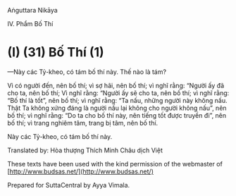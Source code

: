Aṅguttara Nikāya

IV. Phẩm Bố Thí

# (I) (31) Bố Thí (1)

—Này các Tỷ-kheo, có tám bố thí này. Thế nào là tám?

Vì có người đến, nên bố thí; vì sợ hãi, nên bố thí; vì nghĩ rằng: “Người ấy đã cho ta, nên bố thí; Vì nghĩ rằng: “Người ấy sẽ cho ta, nên bố thí; vì nghĩ rằng: “Bố thí là tốt”, nên bố thí; vì nghĩ rằng: “Ta nấu, những người này không nấu. Thật Ta không xứng đáng là người nấu lại không cho người không nấu”, nên bố thí; vì nghĩ rằng: “Do ta cho bố thí này, nên tiếng tốt được truyền đi”, nên bố thí; vì trang nghiêm tâm, trang bị tâm, nên bố thí.

Này các Tỷ-kheo, có tám bố thí này.

Translated by: Hòa thượng Thích Minh Châu dịch Việt

These texts have been used with the kind permission of the webmaster of [http://www.budsas.net/](http://www.budsas.net/)

Prepared for SuttaCentral by Ayya Vimala.